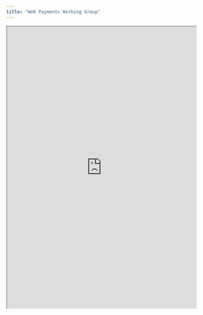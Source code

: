 ```yaml
---
title: "Web Payments Working Group"
---
```



<iframe height="750" width="100%" src="https://ewelton.github.io/ktest/wiki.html#Web%20Payments%20Working%20Group"></iframe>
